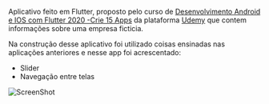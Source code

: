 Aplicativo feito em Flutter, proposto pelo curso de [Desenvolvimento Android e IOS com Flutter 2020 -Crie 15 Apps](https://www.udemy.com/course/desenvolvimento-android-e-ios-com-flutter/) da plataforma [Udemy](https://www.udemy.com/) que contem informações sobre uma empresa ficticia.

Na construção desse aplicativo foi utilizado coisas ensinadas nas aplicações anteriores e nesse app foi acrescentado:

* Slider
* Navegação entre telas

![ScreenShot](https://github.com/Kaleo-Stark/curso_desenvolvimento_Android_e_IOS_com_flutter/blob/main/atm_consultoria/images/atm.gif?raw=true)
